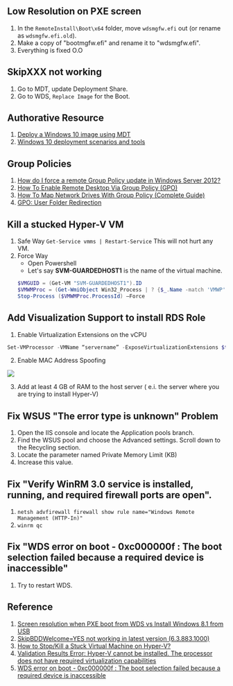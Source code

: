 ## Low Resolution on PXE screen
1. In the `RemoteInstall\Boot\x64` folder, move `wdsmgfw.efi` out (or rename as `wdsmgfw.efi.old`).
2. Make a copy of "bootmgfw.efi" and rename it to "wdsmgfw.efi".
3. Everything is fixed O.O

## SkipXXX not working
1. Go to MDT, update Deployment Share.
2. Go to WDS, `Replace Image` for the Boot.

## Authorative Resource
1. [Deploy a Windows 10 image using MDT](https://docs.microsoft.com/en-us/windows/deployment/deploy-windows-mdt/deploy-a-windows-10-image-using-mdt)
2. [Windows 10 deployment scenarios and tools](https://docs.microsoft.com/en-us/windows/deployment/windows-deployment-scenarios-and-tools)

## Group Policies
1. [How do I force a remote Group Policy update in Windows Server 2012?](https://www.petri.com/force-remote-group-policy-update-gpmc)
2. [How To Enable Remote Desktop Via Group Policy (GPO)](https://thesysadminchannel.com/how-to-enable-remote-desktop-via-group-policy-gpo/)
3. [How To Map Network Drives With Group Policy (Complete Guide)](https://activedirectorypro.com/map-network-drives-with-group-policy/)
4. [GPO: User Folder Redirection](https://rdr-it.com/en/gpo-user-folder-redirection/)

## Kill a stucked Hyper-V VM
1. Safe Way
`Get-Service vmms | Restart-Service`
This will not hurt any VM.
2. Force Way
    - Open Powershell
    - Let's say **SVM-GUARDEDHOST1** is the name of the virtual machine.
    ```powershell
    $VMGUID = (Get-VM "SVM-GUARDEDHOST1").ID
    $VMWMProc = (Get-WmiObject Win32_Process | ? {$_.Name -match 'VMWP' -and $_.CommandLine -match $VMGUID})
    Stop-Process ($VMWMProc.ProcessId) –Force
    ```

## Add Visualization Support to install RDS Role
1. Enable Virtualization Extensions on the vCPU
  ```powershell
  Set-VMProcessor -VMName “servername” -ExposeVirtualizationExtensions $true
  ```
2. Enable MAC Address Spoofing

  ![](https://ittutorials.net/wp-content/uploads/image_thumb-433.png)

3. Add at least 4 GB of RAM to the host server ( e.i. the server where you are trying to install Hyper-V)

## Fix WSUS "The error type is unknown" Problem
1. Open the IIS console and locate the Application pools branch.
2. Find the WSUS pool and choose the Advanced settings. Scroll down to the Recycling section.
3. Locate the parameter named Private Memory Limit (KB)
4. Increase this value.

## Fix "Verify WinRM 3.0 service is installed, running, and required firewall ports are open".
1. `netsh advfirewall firewall show rule name="Windows Remote Management (HTTP-In)"`
2. `winrm qc`

## Fix "WDS error on boot - 0xc000000f : The boot selection failed because a required device is inaccessible"
1. Try to restart WDS.

## Reference
1. [Screen resolution when PXE boot from WDS vs Install Windows 8.1 from USB](https://social.technet.microsoft.com/Forums/windowsserver/en-US/32669390-a4a5-40e4-8c0e-58f7e7a7ad54/screen-resolution-when-pxe-boot-from-wds-vs-install-windows-81-from-usb?forum=winserversetup)
2. [SkipBDDWelcome=YES not working in latest version (6.3.883.1000)](https://social.technet.microsoft.com/Forums/en-US/61e5ddc5-8466-4ea9-8feb-7595d2727382/skipbddwelcomeyes-not-working-in-latest-version-638831000?forum=mdt)
3. [How to Stop/Kill a Stuck Virtual Machine on Hyper-V?
](http://woshub.com/how-to-stop-a-hung-virtual-machine-on-hyper-v-2016/)
4. [Validation Results Error: Hyper-V cannot be installed. The processor does not have required virtualization capabilities](https://ittutorials.net/microsoft/windows-server-2016/validation-results-error-hyper-v-cannot-be-installed-the-processor-does-not-have-required-virtualization-capabilities/)
5. [WDS error on boot - 0xc000000f : The boot selection failed because a required device is inaccessible](https://social.technet.microsoft.com/forums/windowsserver/en-US/a7ae8ba1-6a91-4fcf-94ca-a138a4c1d661/wds-error-on-boot-0xc000000f-the-boot-selection-failed-because-a-required-device-is-inaccessible)
